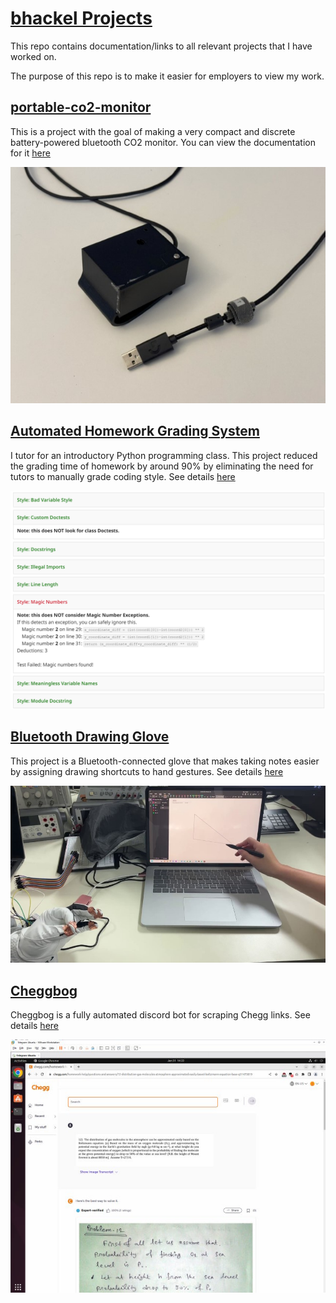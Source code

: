 # [bhackel Projects](https://bhackel.github.io/portfolio/)

This repo contains documentation/links to all relevant projects that I have worked on.

The purpose of this repo is to make it easier for employers to view my work.


## [portable-co2-monitor](https://github.com/bhackel/portable-co2-monitor)
This is a project with the goal of making a very compact and discrete battery-powered bluetooth CO2 monitor. You can view the documentation for it [here](https://github.com/bhackel/portable-co2-monitor)

![CO2 Monitor Final](images/CO2%20Monitor.jpg)


## [Automated Homework Grading System](dsc20-style-checker.md)
I tutor for an introductory Python programming class. This project reduced the grading time of homework by around 90% by eliminating the need for tutors to manually grade coding style. See details [here](dsc20-style-checker.md)

![Gradescope Style Checker](images/style%20checker%20gradescope.png)


## [Bluetooth Drawing Glove](pentaglove.md)

This project is a Bluetooth-connected glove that makes taking notes easier by assigning drawing shortcuts to hand gestures.
See details [here](pentaglove.md)

![Glove and Laptop](images/Glove%20Demo.jpg)


## [Cheggbog](cheggbog.md)
Cheggbog is a fully automated discord bot for scraping Chegg links.
See details [here](cheggbog.md)

![Cheggbog Virtual Machine](images/cheggbog%201.jpg)



